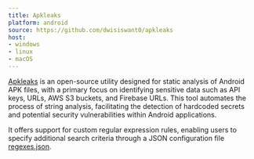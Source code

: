 ```yaml
---
title: Apkleaks
platform: android
source: https://github.com/dwisiswant0/apkleaks
host:
- windows
- linux
- macOS
---
```


[Apkleaks](https://github.com/dwisiswant0/apkleaks) is an open-source utility designed for static analysis of Android APK files, with a primary focus on identifying sensitive data such as API keys, URLs, AWS S3 buckets, and Firebase URLs. This tool automates the process of string analysis, facilitating the detection of hardcoded secrets and potential security vulnerabilities within Android applications.

It offers support for custom regular expression rules, enabling users to specify additional search criteria through a JSON configuration file [regexes.json](https://github.com/dwisiswant0/apkleaks/blob/master/config/regexes.json).
